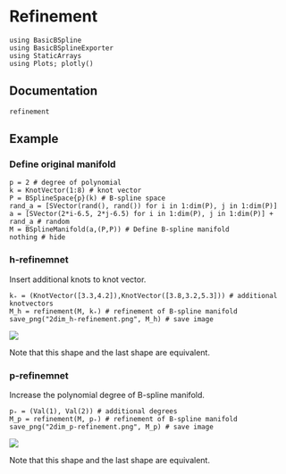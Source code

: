 # Refinement

```@setup math
using BasicBSpline
using BasicBSplineExporter
using StaticArrays
using Plots; plotly()
```

## Documentation

```@docs
refinement
```

## Example
### Define original manifold

```@example math
p = 2 # degree of polynomial
k = KnotVector(1:8) # knot vector
P = BSplineSpace{p}(k) # B-spline space
rand_a = [SVector(rand(), rand()) for i in 1:dim(P), j in 1:dim(P)]
a = [SVector(2*i-6.5, 2*j-6.5) for i in 1:dim(P), j in 1:dim(P)] + rand_a # random 
M = BSplineManifold(a,(P,P)) # Define B-spline manifold
nothing # hide
```

### h-refinemnet
Insert additional knots to knot vector.

```@repl math
k₊ = (KnotVector([3.3,4.2]),KnotVector([3.8,3.2,5.3])) # additional knotvectors
M_h = refinement(M, k₊) # refinement of B-spline manifold
save_png("2dim_h-refinement.png", M_h) # save image
```
![](2dim_h-refinement.png)

Note that this shape and the last shape are equivalent.


### p-refinemnet
Increase the polynomial degree of B-spline manifold.

```@repl math
p₊ = (Val(1), Val(2)) # additional degrees
M_p = refinement(M, p₊) # refinement of B-spline manifold
save_png("2dim_p-refinement.png", M_p) # save image
```
![](2dim_p-refinement.png)

Note that this shape and the last shape are equivalent.
